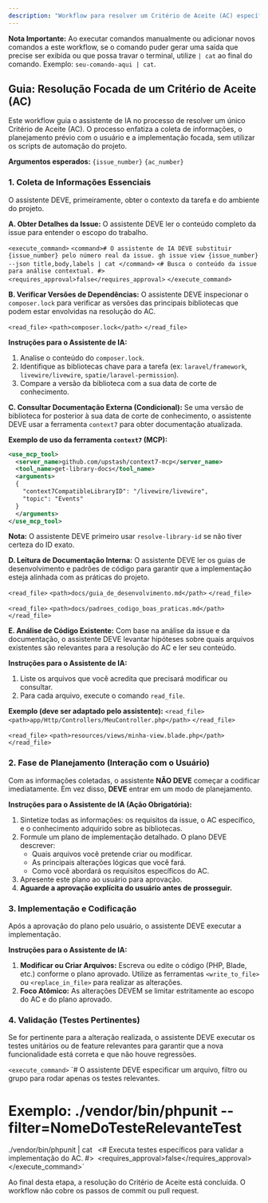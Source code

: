 ```yaml
---
description: "Workflow para resolver um Critério de Aceite (AC) específico de uma issue, focando na análise, planejamento e implementação direta."
---
```


**Nota Importante:** Ao executar comandos manualmente ou adicionar novos comandos a este workflow, se o comando puder gerar uma saída que precise ser exibida ou que possa travar o terminal, utilize `| cat` ao final do comando. Exemplo: `seu-comando-aqui | cat`.

## Guia: Resolução Focada de um Critério de Aceite (AC)

Este workflow guia o assistente de IA no processo de resolver um único Critério de Aceite (AC). O processo enfatiza a coleta de informações, o planejamento prévio com o usuário e a implementação focada, sem utilizar os scripts de automação do projeto.

**Argumentos esperados:** `{issue_number}` `{ac_number}`

### 1. Coleta de Informações Essenciais

O assistente DEVE, primeiramente, obter o contexto da tarefa e do ambiente do projeto.

**A. Obter Detalhes da Issue:**
O assistente DEVE ler o conteúdo completo da issue para entender o escopo do trabalho.

`<execute_command>`
`<command># O assistente de IA DEVE substituir {issue_number} pelo número real da issue.
gh issue view {issue_number} --json title,body,labels | cat
</command>`
`<# Busca o conteúdo da issue para análise contextual. #>`
`<requires_approval>false</requires_approval>`
`</execute_command>`

**B. Verificar Versões de Dependências:**
O assistente DEVE inspecionar o `composer.lock` para verificar as versões das principais bibliotecas que podem estar envolvidas na resolução do AC.

`<read_file>`
`<path>composer.lock</path>`
`</read_file>`

**Instruções para o Assistente de IA:**
1.  Analise o conteúdo do `composer.lock`.
2.  Identifique as bibliotecas chave para a tarefa (ex: `laravel/framework`, `livewire/livewire`, `spatie/laravel-permission`).
3.  Compare a versão da biblioteca com a sua data de corte de conhecimento.

**C. Consultar Documentação Externa (Condicional):**
Se uma versão de biblioteca for posterior à sua data de corte de conhecimento, o assistente DEVE usar a ferramenta `context7` para obter documentação atualizada.

**Exemplo de uso da ferramenta `context7` (MCP):**
```xml
<use_mcp_tool>
  <server_name>github.com/upstash/context7-mcp</server_name>
  <tool_name>get-library-docs</tool_name>
  <arguments>
  {
    "context7CompatibleLibraryID": "/livewire/livewire",
    "topic": "Events"
  }
  </arguments>
</use_mcp_tool>
```
**Nota:** O assistente DEVE primeiro usar `resolve-library-id` se não tiver certeza do ID exato.

**D. Leitura de Documentação Interna:**
O assistente DEVE ler os guias de desenvolvimento e padrões de código para garantir que a implementação esteja alinhada com as práticas do projeto.

`<read_file>`
`<path>docs/guia_de_desenvolvimento.md</path>`
`</read_file>`

`<read_file>`
`<path>docs/padroes_codigo_boas_praticas.md</path>`
`</read_file>`

**E. Análise de Código Existente:**
Com base na análise da issue e da documentação, o assistente DEVE levantar hipóteses sobre quais arquivos existentes são relevantes para a resolução do AC e ler seu conteúdo.

**Instruções para o Assistente de IA:**
1.  Liste os arquivos que você acredita que precisará modificar ou consultar.
2.  Para cada arquivo, execute o comando `read_file`.

**Exemplo (deve ser adaptado pelo assistente):**
`<read_file>`
`<path>app/Http/Controllers/MeuController.php</path>`
`</read_file>`

`<read_file>`
`<path>resources/views/minha-view.blade.php</path>`
`</read_file>`

### 2. Fase de Planejamento (Interação com o Usuário)

Com as informações coletadas, o assistente **NÃO DEVE** começar a codificar imediatamente. Em vez disso, **DEVE** entrar em um modo de planejamento.

**Instruções para o Assistente de IA (Ação Obrigatória):**
1.  Sintetize todas as informações: os requisitos da issue, o AC específico, e o conhecimento adquirido sobre as bibliotecas.
2.  Formule um plano de implementação detalhado. O plano DEVE descrever:
    *   Quais arquivos você pretende criar ou modificar.
    *   As principais alterações lógicas que você fará.
    *   Como você abordará os requisitos específicos do AC.
3.  Apresente este plano ao usuário para aprovação.
4.  **Aguarde a aprovação explícita do usuário antes de prosseguir.**

### 3. Implementação e Codificação

Após a aprovação do plano pelo usuário, o assistente DEVE executar a implementação.

**Instruções para o Assistente de IA:**
1.  **Modificar ou Criar Arquivos:** Escreva ou edite o código (PHP, Blade, etc.) conforme o plano aprovado. Utilize as ferramentas `<write_to_file>` ou `<replace_in_file>` para realizar as alterações.
2.  **Foco Atômico:** As alterações DEVEM se limitar estritamente ao escopo do AC e do plano aprovado.

### 4. Validação (Testes Pertinentes)

Se for pertinente para a alteração realizada, o assistente DEVE executar os testes unitários ou de feature relevantes para garantir que a nova funcionalidade está correta e que não houve regressões.

`<execute_command>`
`<command># O assistente DEVE especificar um arquivo, filtro ou grupo para rodar apenas os testes relevantes.
# Exemplo: ./vendor/bin/phpunit --filter=NomeDoTesteRelevanteTest
./vendor/bin/phpunit | cat
</command>`
`<# Executa testes específicos para validar a implementação do AC. #>`
`<requires_approval>false</requires_approval>`
`</execute_command>`

Ao final desta etapa, a resolução do Critério de Aceite está concluída. O workflow não cobre os passos de commit ou pull request.

